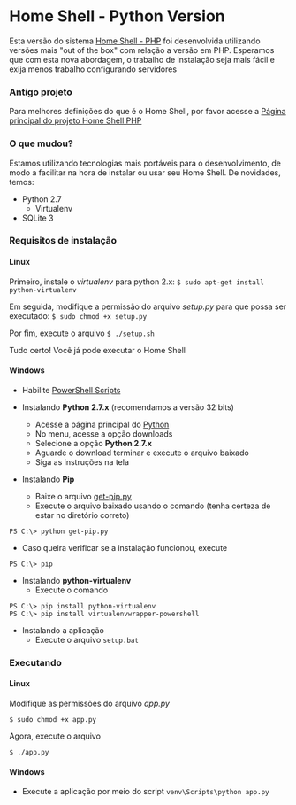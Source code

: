 Home Shell - Python Version
=========

Esta versão do sistema [Home Shell - PHP](http://github.com/alisonbento/home-shell/) foi desenvolvida utilizando versões mais "out of the box" com relação a versão em PHP.
Esperamos que com esta nova abordagem, o trabalho de instalação seja mais fácil e exija menos trabalho configurando servidores

### Antigo projeto ###
Para melhores definições do que é o Home Shell, por favor acesse a [Página principal do projeto Home Shell PHP](http://github.com/alisonbento/home-shell/)

### O que mudou? ###
Estamos utilizando tecnologias mais portáveis para o desenvolvimento, de modo a facilitar na hora de instalar ou usar seu Home Shell.
De novidades, temos:
* Python 2.7
  * Virtualenv
* SQLite 3

### Requisitos de instalação ###
#### Linux ####
Primeiro, instale o *virtualenv* para python 2.x:
```$ sudo apt-get install python-virtualenv```

Em seguida, modifique a permissão do arquivo *setup.py* para que possa ser executado:
```$ sudo chmod +x setup.py```

Por fim, execute o arquivo
```$ ./setup.sh```

Tudo certo! Você já pode executar o Home Shell

#### Windows ####
* Habilite [PowerShell Scripts](http://technet.microsoft.com/en-us/library/ee176949.aspx)

* Instalando **Python 2.7.x** (recomendamos a versão 32 bits)
  * Acesse a página principal do [Python](https://www.python.org/)
  * No menu, acesse a opção downloads
  * Selecione a opção **Python 2.7.x**
  * Aguarde o download terminar e execute o arquivo baixado
  * Siga as instruções na tela
 
* Instalando **Pip**
  * Baixe o arquivo [get-pip.py](https://raw.githubusercontent.com/pypa/pip/master/contrib/get-pip.py)
  * Execute o arquivo baixado usando o comando (tenha certeza de estar no diretório correto)
```
PS C:\> python get-pip.py
```

  * Caso queira verificar se a instalação funcionou, execute
```
PS C:\> pip
```

* Instalando **python-virtualenv**
  * Execute o comando
```
PS C:\> pip install python-virtualenv
PS C:\> pip install virtualenvwrapper-powershell
```

* Instalando a aplicação
  * Execute o arquivo ```setup.bat```

### Executando ###

#### Linux ####
Modifique as permissões do arquivo *app.py*
```
$ sudo chmod +x app.py
```

Agora, execute o arquivo
```
$ ./app.py
```

#### Windows ####
* Execute a aplicação por meio do script ```venv\Scripts\python app.py```
